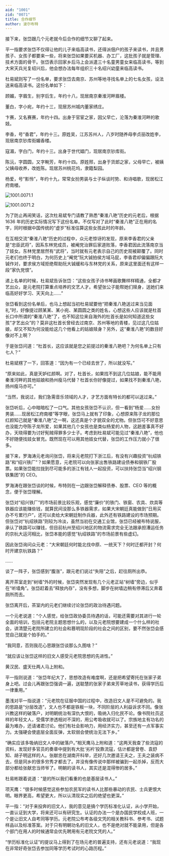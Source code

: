 ```yaml
---
aid: "1001"
zid: "0071"
title: 合作细节
author: 波尔布特
---
```


接下来，张岱跟几个元老就今后合作的细节又聊了起来。

平一指要求张岱不仅得让他的儿子来临高读书，还得派佃户的孩子来读书，并且男孩子、女孩子都要来一些，将来张岱如果要买机器、办工厂，这批孩子就是管理、技术方面的骨干。张岱表示回家乡后马上会派遣三十名童男童女来临高读书，等到大宋天兵光复绍兴后，他会想办法每年组织三十名绍兴幼童来临高读书。

杜易斌则写了一份名单，要求张岱去南京、苏州等地寻找名单上的七名女孩，设法送来临高读书。这份名单如下：

顾媚，字眉生，别字后生，年约十八，现居南京秦淮河畔眉楼。

董白，字小宛，年约十三，现居苏州城内董家绣庄。

卞赛，又名赛赛，年约十四。出身于官宦之家，因父早亡，沦落为秦淮河畔的歌妓。

李香，号“香君”，年约十三。原姓吴，江苏苏州人，八岁时随养母李贞丽改姓李，现居南京钞库街媚香楼。

寇湄，字白门，年约十三。出身于世代娼门，现居南京钞库街。

陈沅，字圆圆，又字畹芳，年约十四。原姓邢，出身于货郎之家，父母早亡，被姨父姨母收养，改姓陈。现居苏州桃花坞，隶籍梨园。

杨爱，号“影怜”，年约十九，常常女扮男装与士子纵谈时势、和诗唱歌，现居松江府南楼。

![1001.0071.1](/1001/0071/1.webp)

![1001.0071.2](/1001/0071/2.webp)

为了防止再闹笑话，这次杜易斌专门请教了熟悉“秦淮八艳”历史的元老后，根据 1636 年的历史实际情况写下这份名单。不仅写对了此时“秦淮八艳”正在用的名字，同时根据中国传统的“虚岁”标准估算这些女孩此时的年龄。

在互相交流“秦淮八艳”历史的过程中，众元老惊讶的发现，原来李香君的父亲是“忠臣武将”，因系东林党成员，被阉党治罪后家道败落，李香君因此流落南京当了妓女。东林党里居然有“武将”，当时就有元老表示自己的历史观被颠覆了。同时元老们也终于明白，为何历史上“阉党”阮大铖拍侯方域马屁，李香君却偏偏跟阮大铖作对，要求侯方域拒绝帮助阮大铖缓和与东林党的关系，原来这里面还有这样一段“家仇党恨”。

递上名单的时候，杜易斌告诉张岱：“这些女孩子诗书琴画歌舞样样精通，全都才艺出众，是元老院打算重点培养的文艺人才。希望张公子能帮她们赎身，送她们来临高好好学习、天天向上……”

张岱看到这份名单后，也马上想起当初杜易斌要他“把秦淮八艳送过来当见面礼”时，好像提过顾某某、某小宛、某圆圆之类的姓名，心想这些人应该就是杜首长口中所谓的“秦淮八艳”了，也不知这位来自海外的杜首长是如何知道这些女孩“才艺出众”的？莫非这杜首长曾经去过南京、苏州等地的青楼，见过这几位姑娘，却又不知为何没能给这几个他看上的姑娘赎身？另外，这“秦淮八艳”的数目好像对不上啊？

于是张岱问道：“杜首长，这应该就是您之前提过的秦淮八艳吧？为何名单上只有七人？”

杜易斌楞了一下，回答道：“因为有一个已经去世了，所以就没写。”

“原来如此，真是天妒红颜啊。对了，杜首长，如果找不到这几位姑娘，能不能用秦淮河畔的其他姑娘和扬州瘦马代替？杜首长你好像提过，如果找不到秦淮八艳，扬州瘦马亦可。”

“当然，我说过，我们急需音乐领域的人才，才艺方面有特长的都可以送过来。”

张岱听后，心中暗暗松了一口气。其他女孩张岱不认识，但一看到“杨爱……女扮男装……现居松江府南楼”等字眼，张岱马上就有了印象，心想原来陈子龙的那位红颜知己就是“秦淮八艳”之一啊，这还真是个才貌双全的尤物。但张岱可不好意思也没能力夺陈子龙所爱，如果其他几个女孩也是类似杨爱的人物，这趟差事真不好办，天晓得要为讨好髡贼得罪多少士子。考虑到杜易斌可能见过“秦淮八艳”，他也不好随便找妓女冒充。既然现在可以用其他妓女代替，张岱的工作压力就小了很多。

接下来，罗海涛元老询问张岱，将来元老院打下浙江后，有没有兴趣投资“杭绍铁路”和“绍兴铁厂”？如果愿意，元老院可以向张家出售铁路建设债券和钢铁厂股票。如果张岱能拉拢到尽可能多的浙江有钱人一起投资，可以扶持张岱当“绍兴钢铁集团”的 CEO。

罗海涛在跟张岱谈的时候，布特则在一边跟张岱解释债券、股票、CEO 等的概念，便于张岱理解。

张岱对“绍兴铁厂”的市场前景比较乐观，感觉“廉价”的铁门、铁窗、农具、炊具等铁器应该能赚些钱，就算民间没那么多铁器需求，如果大宋朝廷真能做到“日用买办不亏累行户”，还可以卖给大宋朝廷制作兵器，此外还有铁路建设的市场预期。但张岱对“杭绍铁路”则较为冷淡，虽然当初在交通工业馆，张岱已经被布特说服，承认了铁路可以赚钱，但目前杭州至绍兴地区的物流需求完全无法跟承担漕运任务的京杭大运河相比，张岱本能的感觉“杭绍铁路”的市场前景有些虚幻。

因此张岱询问众元老：“大宋朝廷何时能北伐中原、一统天下？何时迁都开封？何时开建京杭铁路？”

……

谈了一阵子，张岱感到“腹涨”，跟元老们说过“失陪”之后，赶往厕所出恭。

离开茶室走到“树墙”外的时候，张岱突然发现有几个元老正站“树墙”旁边，似乎在“听墙角”。张岱赶着去“释放内存”，没有多想，脚步在树墙边稍有停滞后又奔着厕所而去。

张岱离开后，茶室内的元老们继续讨论张岱的政治待遇问题。

一个元老说道：“个人感觉，给张岱政协委员待遇的话，可能还需要对其进行一轮全面的培训，包括元老院主题思想什么的，以及元老院想要建成一个什么样的社会，讲清楚元老院所建立的社会和篡明现阶段的社会之间的区别，要不然张岱会感觉自己就是个拍手的。”

“我同意，否则我花心思跟张岱谈那么久图啥？”

“就应该让张岱这样的旧文人感受元老院思想的先进性。”

黄汉民、盛天仕两人马上附和。

平一指则说道：“张岱年纪大了，思想改造有难度啊，还是把希望寄托在张家子弟身上吧。过会儿再跟张岱强调一遍，送聪慧的张家子弟来芳草地读书，获得学历后一律重用。”

墨浅对平一指说道：“元老院在征服中国的过程中，改造旧文人是不可避免的。我的思路是“分层改造”，文人也不都是铁板一块，不同阶层的人利益诉求不同。像张兴教这样的破落户，对明朝统治有深仇大恨的，吸纳入归化民不论。像书院社员这样的年轻文人，受儒学渗透相对不深的，用公考吸收就可以了。宗族地主有功名的最为难办，还请诸君讨论。他们有社会影响力，用经济实力，甚至还有一点军事实力。太强硬会使底层全面反弹，太软弱会使统治无法下乡。”

“确实应该多吸纳旧文人中的破落户。”相天鹰马上附和道：“这两天我查了些流寇的资料，发现好多官员的奏章中提到有大批‘劣衿’投靠流寇，估计都是曾卷、袁舒知、胡子明这样的人。张献忠在湖南开科举，还好几次邀请王夫之，王夫之装病不去，但是同乡的很多穷秀才都去了。并没有像传说中那样被骗到一起杀掉，反而大部分都给张献忠当师爷了。明朝的读书人，其实还是混得惨的居多。”

杜易彬跟着说道：“是的所以我们看重的也是基层读书人。”

项天鹰：“很多时候感觉这些参加农民军的读书人比那些暴动的农民、士兵更恨大明。眼界更高，希望更大，所以认清现实之后的绝望也更深。”

平一指：“对于来投奔的旧文人，我的意见是搞个学历标准化认证，从小学开始，一直认证到大学，将来还可以有研究生。认证的办法一个是办国民学校成人班，一个是让旧文人自考同等学历。元老院公布考各级文凭的相关教科书、参考书、试题样品以及标准答案。对于只有明朝功名的旧文人，也不是绝对就不能录用，但是各个部门在用人的时候通常会优先聘用有元老院文凭的人。”

“学历标准化认证”的提议马上得到了在场元老的普遍支持，还有元老说道：“我现在非常好奇张岱去参加同等学历考试时的心路历程。”
